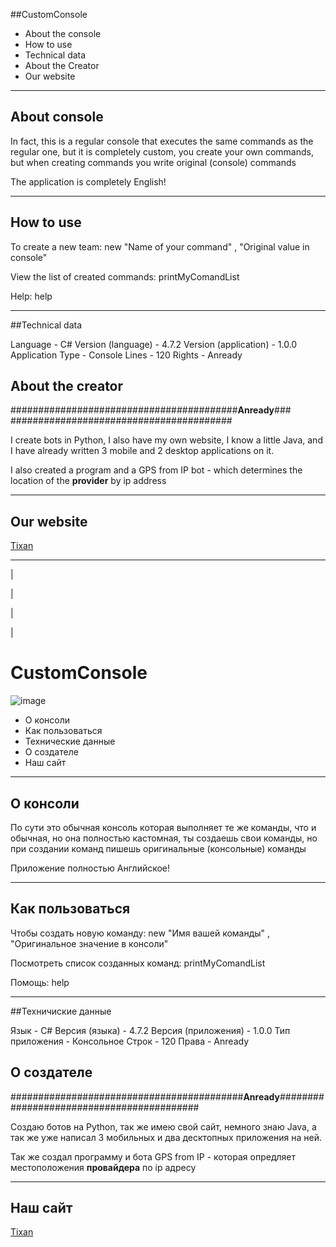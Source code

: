 ##CustomConsole


+ About the console
+ How to use
+ Technical data
+ About the Creator
+ Our website

_____

## About console
In fact, this is a regular console that executes the same commands as the regular one, but it is completely custom,
you create your own commands, but when creating commands you write original (console) commands

The application is completely English!
_____
## How to use
To create a new team:
new "Name of your command" , "Original value in console"

View the list of created commands:
printMyComandList

Help:
help
_____
##Technical data

Language - C#
Version (language) - 4.7.2
Version (application) - 1.0.0
Application Type - Console
Lines - 120
Rights - Anready

## About the creator

#########################################**Anready**### ########################################

I create bots in Python, I also have my own website, I know a little Java, and I have already written 3 mobile and 2 desktop applications on it.

I also created a program and a GPS from IP bot - which determines the location of the **provider** by ip address

_____

## Our website

[Tixan](http://tixan.unaux.com)

_______
|

|

|

|

# CustomConsole

![image](https://user-images.githubusercontent.com/104269567/205639043-6799e8ff-d17e-4a20-b26f-89457ab22c08.png)

+ О консоли
+ Как пользоваться
+ Технические данные
+ О создателе
+ Наш сайт

_____

## О консоли
По сути это обычная консоль которая выполняет те же команды, что и обычная, но она полностью кастомная,
ты создаешь свои команды, но при создании команд пишешь оригинальные (консольные) команды

Приложение полностью Английское!
_____
## Как пользоваться
Чтобы создать новую команду:
new "Имя вашей команды" , "Оригинальное значение в консоли"

Посмотреть список созданных команд:
printMyComandList

Помощь:
help
_____
##Техничиские данные

Язык - C#
Версия (языка) - 4.7.2
Версия (приложения) - 1.0.0
Тип приложения - Консольное
Строк - 120 
Права - Anready

## О создателе

##########################################**Anready**##########################################

Создаю ботов на Python, так же имею свой сайт, немного знаю Java, а так же уже написал 3 мобильных и два десктопных приложения на ней.

Так же создал программу и бота GPS from IP - которая опредляет местоположения **провайдера** по ip адресу

_____

## Наш сайт

[Tixan](http://tixan.unaux.com)
